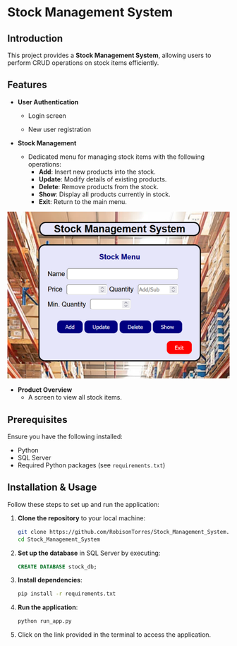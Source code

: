 # **Stock Management System**

## **Introduction**

This project provides a **Stock Management System**, allowing users to perform CRUD operations on stock items efficiently.

## **Features**

- **User Authentication**  
  - Login screen  

  - New user registration  

- **Stock Management**  
  - Dedicated menu for managing stock items with the following operations:  
    - **Add**: Insert new products into the stock.  
    - **Update**: Modify details of existing products.  
    - **Delete**: Remove products from the stock.  
    - **Show**: Display all products currently in stock.  
    - **Exit**: Return to the main menu.

<p align="center"><img text-align:center src=image_app/stock_menu.png></p>

- **Product Overview**  
  - A screen to view all stock items.  

## **Prerequisites**

Ensure you have the following installed:

- Python  
- SQL Server  
- Required Python packages (see `requirements.txt`)  

## **Installation & Usage**

Follow these steps to set up and run the application:

1. **Clone the repository** to your local machine:
   ```bash
   git clone https://github.com/RobisonTorres/Stock_Management_System.git
   cd Stock_Management_System
   ```  

2. **Set up the database** in SQL Server by executing:
   ```sql
   CREATE DATABASE stock_db;
   ```  
  
3. **Install dependencies**:
   ```bash
   pip install -r requirements.txt
   ```  

4. **Run the application**:
   ```bash
   python run_app.py
   ```  

5. Click on the link provided in the terminal to access the application. 